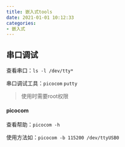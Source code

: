 ```yaml
---
title: 嵌入式tools
date: 2021-01-01 10:12:33
categories: 
- 嵌入式
---
```


## 串口调试
查看串口：`ls -l /dev/tty*`

串口调试工具：`picocom` `putty`
> 使用时需要root权限

#### picocom
查看帮助：`picocom -h `

使用方法如：`picocom -b 115200 /dev/ttyUSB0`

